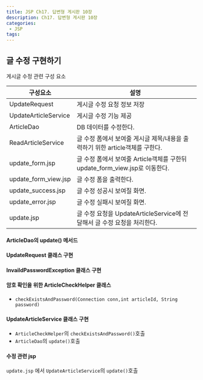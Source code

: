 ```yaml
---
title: JSP Ch17. 답변형 게시판 10장
description: Ch17. 답변형 게시판 10장
categories:
 - JSP
tags:
---  
```

## 글 수정 구현하기  
게시글 수정 관련 구성 요소   

구성요소|설명  
---|---  
UpdateRequest|게시글 수정 요청 정보 저장   
UpdateArticleService | 게시글 수정 기능 제공  
ArticleDao | DB 데이터를 수정한다.  
ReadArticleService|글 수정 폼에서 보여줄 게시글 제목/내용을 출력하기 위한 article객체를 구한다.  
update_form.jsp|글 수정 폼에서 보여줄 Article객체를 구한뒤 update_form_view.jsp로 이동한다.  
update_form_view.jsp| 글 수정 폼을 출력한다.  
update_success.jsp|글 수정 성공시 보여질 화면.  
update_error.jsp|글 수정 실패시 보여질 화면.  
update.jsp|글 수정 요청을 UpdateArticleService에 전달해서 글 수정 요청을 처리한다.  

#### ArticleDao의 update() 메서드  
#### UpdateRequest 클래스 구현  
#### InvaildPasswordException 클래스 구현  
#### 암호 확인을 위한 ArticleCheckHelper 클래스  
* ```checkExistsAndPassword(Connection conn,int articleId, String password)  ```

#### UpdateArticleService 클래스 구현  
* ```ArticleCheckHelper```의 ```checkExistsAndPassword()```호출
* ```ArticleDao```의 ```update()```호출  

#### 수정 관련 jsp  
```update.jsp``` 에서 ```UpdateArticleService```의 ```update()```호출  
